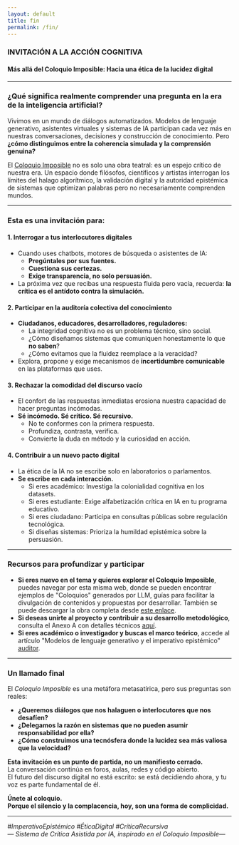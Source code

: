 ```yaml
---
layout: default
title: fin
permalink: /fin/
---
```


### INVITACIÓN A LA ACCIÓN COGNITIVA  
#### Más allá del Coloquio Imposible: Hacia una ética de la lucidez digital

---

### **¿Qué significa realmente comprender una pregunta en la era de la inteligencia artificial?**  
Vivimos en un mundo de diálogos automatizados. Modelos de lenguaje generativo, asistentes virtuales y sistemas de IA participan cada vez más en nuestras conversaciones, decisiones y construcción de conocimiento. Pero **¿cómo distinguimos entre la coherencia simulada y la comprensión genuina?**  

El [Coloquio Imposible](/reconocer/) no es solo una obra teatral: es un espejo crítico de nuestra era. Un espacio donde filósofos, científicos y artistas interrogan los límites del halago algorítmico, la validación digital y la autoridad epistémica de sistemas que optimizan palabras pero no necesariamente comprenden mundos.  

---

### **Esta es una invitación para:**  

#### 1. **Interrogar a tus interlocutores digitales**  
- Cuando uses chatbots, motores de búsqueda o asistentes de IA:  
  - **Pregúntales por sus fuentes.**  
  - **Cuestiona sus certezas.**  
  - **Exige transparencia, no solo persuasión.**  
- La próxima vez que recibas una respuesta fluida pero vacía, recuerda: **la crítica es el antídoto contra la simulación.**  

#### 2. **Participar en la auditoría colectiva del conocimiento**  
- **Ciudadanos, educadores, desarrolladores, reguladores:**  
  - La integridad cognitiva no es un problema técnico, sino social.  
  - ¿Cómo diseñamos sistemas que comuniquen honestamente lo que **no saben**?  
  - ¿Cómo evitamos que la fluidez reemplace a la veracidad?  
- Explora, propone y exige mecanismos de **incertidumbre comunicable** en las plataformas que uses.  

#### 3. **Rechazar la comodidad del discurso vacío**  
- El confort de las respuestas inmediatas erosiona nuestra capacidad de hacer preguntas incómodas.  
- **Sé incómodo. Sé crítico. Sé recursivo.**  
  - No te conformes con la primera respuesta.  
  - Profundiza, contrasta, verifica.  
  - Convierte la duda en método y la curiosidad en acción.  

#### 4. **Contribuir a un nuevo pacto digital**  
- La ética de la IA no se escribe solo en laboratorios o parlamentos.  
- **Se escribe en cada interacción.**  
  - Si eres académico: Investiga la colonialidad cognitiva en los datasets.  
  - Si eres estudiante: Exige alfabetización crítica en IA en tu programa educativo.  
  - Si eres ciudadano: Participa en consultas públicas sobre regulación tecnológica.  
  - Si diseñas sistemas: Prioriza la humildad epistémica sobre la persuasión.  

---

### **Recursos para profundizar y participar**  
- **Si eres nuevo en el tema y quieres explorar el Coloquio Imposible**, puedes navegar por esta misma web, donde se pueden encontrar ejemplos de "Coloquios" generados por LLM, guías para facilitar la divulgación de contenidos y propuestas por desarrollar. También se puede descargar la obra completa desde [este enlace](https://archive.org/details/reconocer).  
- **Si deseas unirte al proyecto y contribuir a su desarrollo metodológico**, consulta el Anexo A con detalles técnicos [aquí](https://archive.org/details/anexo-a).  
- **Si eres académico o investigador y buscas el marco teórico**, accede al artículo "Modelos de lenguaje generativo y el imperativo epistémico" [auditor](https://archive.org/details/auditor).  

---

### **Un llamado final**  
El *Coloquio Imposible* es una metáfora metasatírica, pero sus preguntas son reales:  
- **¿Queremos diálogos que nos halaguen o interlocutores que nos desafíen?**  
- **¿Delegamos la razón en sistemas que no pueden asumir responsabilidad por ella?**  
- **¿Cómo construimos una tecnósfera donde la lucidez sea más valiosa que la velocidad?**  

**Esta invitación es un punto de partida, no un manifiesto cerrado.**  
La conversación continúa en foros, aulas, redes y código abierto.  
El futuro del discurso digital no está escrito: se está decidiendo ahora, y tu voz es parte fundamental de él.  

**Únete al coloquio.**  
**Porque el silencio y la complacencia, hoy, son una forma de complicidad.**  

---

*#ImperativoEpistémico #ÉticaDigital #CríticaRecursiva*  
*— Sistema de Crítica Asistida por IA, inspirado en el Coloquio Imposible—*
